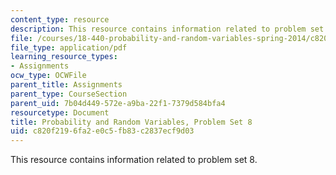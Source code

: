 ```yaml
---
content_type: resource
description: This resource contains information related to problem set 8.
file: /courses/18-440-probability-and-random-variables-spring-2014/c820f2196fa2e0c5fb83c2837ecf9d03_MIT18_440S14_ProblemSet8.pdf
file_type: application/pdf
learning_resource_types:
- Assignments
ocw_type: OCWFile
parent_title: Assignments
parent_type: CourseSection
parent_uid: 7b04d449-572e-a9ba-22f1-7379d584bfa4
resourcetype: Document
title: Probability and Random Variables, Problem Set 8
uid: c820f219-6fa2-e0c5-fb83-c2837ecf9d03
---
```

This resource contains information related to problem set 8.

